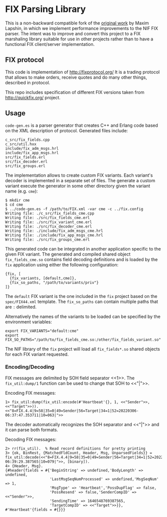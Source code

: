 # FIX Parsing Library

This is a non-backward compatible fork of the
[original work](https://github.com/maxlapshin/fix) by Maxim Lapshin,
in which we implement performance improvements to the
NIF FIX parser.  The intent was to improve and convert this project to a FIX
marshaling library suitable for use in other projects rather than to have a
functional FIX client/server implementation.

## FIX protocol

This code is implementation of http://fixprotocol.org/
It is a trading protocol that allows to make orders, receive quotes and do many
other things, described in protocol.

This repo includes specification of different FIX versions taken from
http://quickfix.org/ project.

## Usage

`code-gen.es` is a parser generator that creates C++ and Erlang code based on
the XML description of protocol. Generated files include:
```
c_src/fix_fields.cpp
c_src/util.hxx
include/fix_adm_msgs.hrl
include/fix_app_msgs.hrl
src/fix_fields.erl
src/fix_decoder.erl
src/fix_groups.erl
```
The implementation allows to create custom FIX variants. Each variant's decoder
is implemented in a separate set of files. The generate a custom variant execute
the generator in some other directory given the variant name (e.g. `cme`):
```
$ mkdir cme
$ cd cme
$ ../code-gen.es -f /path/to/FIX.xml -var cme -c ../fix.config
Writing file: ./c_src/fix_fields_cme.cpp
Writing file: ./src/fix_fields_cme.erl
Writing file: ./src/fix_variant_cme.erl
Writing file: ./src/fix_decoder_cme.erl
Writing file: ./include/fix_adm_msgs_cme.hrl
Writing file: ./include/fix_app_msgs_cme.hrl
Writing file: ./src/fix_groups_cme.erl
```

This generated code can be integrated in another application specific to the
given FIX variant.  The generated and compiled shared object `fix_fields_cme.so`
contains field decoding definitions and is loaded by the `fix` application using
either the following configuration:

```
{fix, [
  {fix_variants, [default,cme]},
  {fix_so_paths, "/path/to/variants/priv"}
]}
```
The `default` FIX variant is the one included in the `fix` project based on the
`spec/FIX44.xml` template.  The `fix_so_paths` can contain multiple paths that
are `:` delimited.

Alternatively the names of the variants to be loaded can be specified by the
environment variables:
```
export FIX_VARIANTS="default:cme"
export FIX_SO_PATHS="/path/to/fix_fields_cme.so:/other/fix_fields_variant.so"
```

The NIF library of the `fix` project will load all `fix_fields*.so` shared
objects for each FIX variant requested.

### Encoding/Decoding

FIX messages are delimited by SOH field separator <<1>>.  The `fix_util:dump/1`
function can be used to change that SOH to <<"|">>.

Encoding FIX messages:
```
1> fix_util:dump(fix_util:encode(#'Heartbeat'{}, 1, <<"Sender">>, <<"Target">>)).
<<"8=FIX.4.4|9=58|35=0|49=Sender|56=Target|34=1|52=20220306-06:37:47.353711|10=063|">>
```

The decoder automatically recognizes the SOH separator and <<"|">> and it can
parse both formats.

Decoding FIX messages:
```
2> rr(fix_util).  % Read record definitions for pretty printing
3> {ok, BinRest, {MatchedFldCount, Header, Msg, UnparsedFields}} = fix_util:decode(<<"8=FIX.4.4|9=58|35=0|49=Sender|56=Target|34=1|52=20220306-06:39:29.387565|10=079|">>, [binary]).
4> {Header, Msg}.
{#header{fields = #{'BeginString' => undefined,'BodyLength' => undefined,
                    'LastMsgSeqNumProcessed' => undefined,'MsgSeqNum' => 1,
                    'MsgType' => 'Heartbeat','PossDupFlag' => false,
                    'PossResend' => false,'SenderCompID' => <<"Sender">>,
                    'SendingTime' => 1646548769387565,
                    'TargetCompID' => <<"Target">>}},
#'Heartbeat'{fields = #{}}}
```
